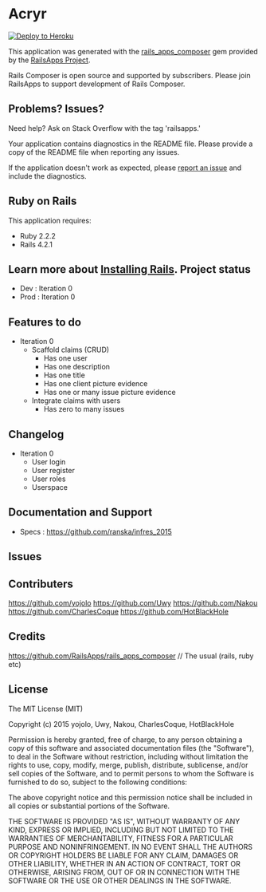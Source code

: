 Acryr
================

[![Deploy to Heroku](https://www.herokucdn.com/deploy/button.png)](https://heroku.com/deploy)

This application was generated with the [rails_apps_composer](https://github.com/RailsApps/rails_apps_composer) gem
provided by the [RailsApps Project](http://railsapps.github.io/).

Rails Composer is open source and supported by subscribers. Please join RailsApps to support development of Rails Composer.

Problems? Issues?
-----------

Need help? Ask on Stack Overflow with the tag 'railsapps.'

Your application contains diagnostics in the README file. Please provide a copy of the README file when reporting any issues.

If the application doesn't work as expected, please [report an issue](https://github.com/RailsApps/rails_apps_composer/issues)
and include the diagnostics.

Ruby on Rails
-------------

This application requires:

- Ruby 2.2.2
- Rails 4.2.1

Learn more about [Installing Rails](http://railsapps.github.io/installing-rails.html).
Project status
---------------
 - Dev : Iteration 0
 - Prod  : Iteration 0

Features to do
---------------
 - Iteration 0
    - Scaffold claims (CRUD)
        - Has one user
        - Has one description
        - Has one title
        - Has one client picture evidence
        - Has one or many issue picture evidence
    - Integrate claims with users
        - Has zero to many issues

Changelog
---------------
 - Iteration 0
    - User login
    - User register
    - User roles
    - Userspace

Documentation and Support
-------------------------
 - Specs : https://github.com/ranska/infres_2015

Issues
-------------

Contributers
------------
https://github.com/yojolo
https://github.com/Uwy
https://github.com/Nakou
https://github.com/CharlesCoque
https://github.com/HotBlackHole

Credits
-------
https://github.com/RailsApps/rails_apps_composer
// The usual (rails, ruby etc)

License
-------
The MIT License (MIT)

Copyright (c) 2015 yojolo, Uwy, Nakou, CharlesCoque, HotBlackHole

Permission is hereby granted, free of charge, to any person obtaining a copy
of this software and associated documentation files (the "Software"), to deal
in the Software without restriction, including without limitation the rights
to use, copy, modify, merge, publish, distribute, sublicense, and/or sell
copies of the Software, and to permit persons to whom the Software is
furnished to do so, subject to the following conditions:

The above copyright notice and this permission notice shall be included in
all copies or substantial portions of the Software.

THE SOFTWARE IS PROVIDED "AS IS", WITHOUT WARRANTY OF ANY KIND, EXPRESS OR
IMPLIED, INCLUDING BUT NOT LIMITED TO THE WARRANTIES OF MERCHANTABILITY,
FITNESS FOR A PARTICULAR PURPOSE AND NONINFRINGEMENT. IN NO EVENT SHALL THE
AUTHORS OR COPYRIGHT HOLDERS BE LIABLE FOR ANY CLAIM, DAMAGES OR OTHER
LIABILITY, WHETHER IN AN ACTION OF CONTRACT, TORT OR OTHERWISE, ARISING FROM,
OUT OF OR IN CONNECTION WITH THE SOFTWARE OR THE USE OR OTHER DEALINGS IN
THE SOFTWARE.
